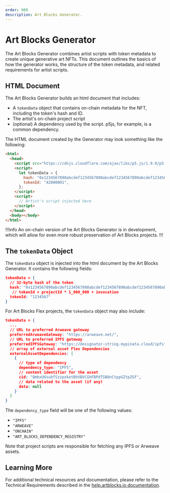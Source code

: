 ```yaml
---
order: 900
description: Art Blocks Generator.
---
```


# Art Blocks Generator

The Art Blocks Generator combines artist scripts with token metadata to create unique generative art NFTs. This document outlines the basics of how the generator works, the structure of the token metadata, and related requirements for artist scripts.

## HTML Document

The Art Blocks Generator builds an html document that includes:

- A `tokenData` object that contains on-chain metadata for the NFT, including the token's hash and ID.
- The artist's on-chain project script
- (optional) A dependency used by the script. p5js, for example, is a common dependency.

The HTML document created by the Generator may look something like the following:

```html
<html>
  <head>
    <script src="https://cdnjs.cloudflare.com/ajax/libs/p5.js/1.9.0/p5.min.js"></script>
    <script>
      let tokenData = {
        hash: "0x1234567890abcdef1234567890abcdef1234567890abcdef1234567890abcdef",
        tokenId: "42000001",
      };
    </script>
    <script>
      // Artist's script injected here
    </script>
  </head>
  <body></body>
</html>
```

!!!info
An on-chain version of he Art Blocks Generator is in development, which will allow for even more robust preservation of Art Blocks projects.
!!!

## The `tokenData` Object

The `tokenData` object is injected into the html document by the Art Blocks Generator. It contains the following fields:

```json
tokenData = {
  // 32-byte hash of the token
  hash: "0x1234567890abcdef1234567890abcdef1234567890abcdef1234567890abcdef",
   // tokenId = projectId * 1_000_000 + invocation
  tokenId: "1234567"
}
```

For Art Blocks Flex projects, the `tokenData` object may also include:

```json
tokenData = {
  ...
  // URL to preferred Arweave gateway
  preferredArweaveGateway: "https://arweave.net/",
  // URL to preferred IPFS gateway
  preferredIPFSGateway: "https://designator-string.mypinata.cloud/ipfs",
  // array of external asset Flex Dependencies
  externalAssetDependencies: [
    {
      // type of dependency
      dependency_type: "IPFS",
      // content identifier for the asset
      cid: "QmbxU6subfSzzpxketBhVBVCGhFBPdTSB8nCtppGZtpZGf",
      // data related to the asset (if any)
      data: null
    }
  ]
}
```

The `dependency_type` field will be one of the following values:

- `"IPFS"`
- `"ARWEAVE"`
- `"ONCHAIN"`
- `"ART_BLOCKS_DEPENDENCY_REGISTRY"`

Note that project scripts are responsible for fetching any IPFS or Arweave assets.

## Learning More

For additional technical resources and documentation, please refer to the Technical Requirements described in the [help.artblocks.io documentation](https://help.artblocks.io/Technical-Requirements-7f9a9aaf39ea4f20b2d5b948cf08d5aa).
